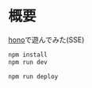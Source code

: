 # 概要

[hono](https://hono.dev/)で遊んでみた(SSE)

```sh
npm install
npm run dev
```

```sh
npm run deploy
```
